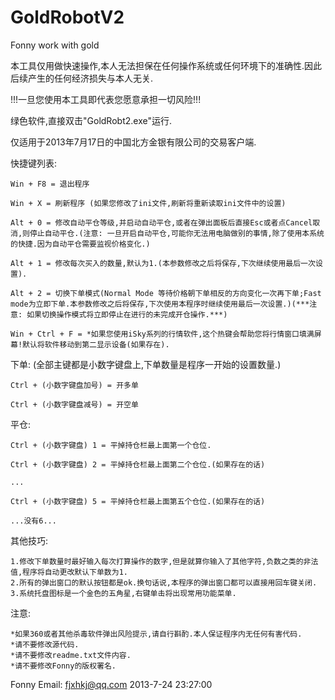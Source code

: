 GoldRobotV2
===========

Fonny work with gold

本工具仅用做快速操作,本人无法担保在任何操作系统或任何环境下的准确性.因此后续产生的任何经济损失与本人无关.

!!!一旦您使用本工具即代表您愿意承担一切风险!!!

绿色软件,直接双击"GoldRobt2.exe"运行.

仅适用于2013年7月17日的中国北方金银有限公司的交易客户端.



快捷键列表:

	Win + F8 = 退出程序

	Win + X = 刷新程序 (如果您修改了ini文件,刷新将重新读取ini文件中的设置)

	Alt + 0 = 修改自动平仓等级,并启动自动平仓,或者在弹出面板后直接Esc或者点Cancel取消,则停止自动平仓.(注意: 一旦开启自动平仓,可能你无法用电脑做别的事情,除了使用本系统的快捷.因为自动平仓需要监视价格变化.)

	Alt + 1 = 修改每次买入的数量,默认为1.(本参数修改之后将保存,下次继续使用最后一次设置).

	Alt + 2 = 切换下单模式(Normal Mode 等待价格朝下单相反的方向变化一次再下单;Fast mode为立即下单.本参数修改之后将保存,下次使用本程序时继续使用最后一次设置.)(***注意: 如果切换操作模式将立即停止在进行的未完成开仓操作.***)

	Win + Ctrl + F = *如果您使用iSky系列的行情软件,这个热键会帮助您将行情窗口填满屏幕!默认将软件移动到第二显示设备(如果存在).

下单: (全部主键都是小数字键盘上,下单数量是程序一开始的设置数量.)

	Ctrl + (小数字键盘加号) = 开多单

	Ctrl + (小数字键盘减号) = 开空单

平仓:

	Ctrl + (小数字键盘) 1 = 平掉持仓栏最上面第一个仓位.

	Ctrl + (小数字键盘) 2 = 平掉持仓栏最上面第二个仓位.(如果存在的话)

	...

	Ctrl + (小数字键盘) 5 = 平掉持仓栏最上面第五个仓位.(如果存在的话)

	...没有6...


其他技巧:

	1.修改下单数量时最好输入每次打算操作的数字,但是就算你输入了其他字符,负数之类的非法值,程序将自动更改默认下单数为1.
	2.所有的弹出窗口的默认按钮都是ok.换句话说,本程序的弹出窗口都可以直接用回车键关闭.
	3.系统托盘图标是一个金色的五角星,右键单击将出现常用功能菜单.

注意:

	*如果360或者其他杀毒软件弹出风险提示,请自行斟酌.本人保证程序内无任何有害代码.
	*请不要修改源代码.
	*请不要修改readme.txt文件内容.
	*请不要修改Fonny的版权署名.

Fonny
Email: fjxhkj@qq.com
2013-7-24 23:27:00
